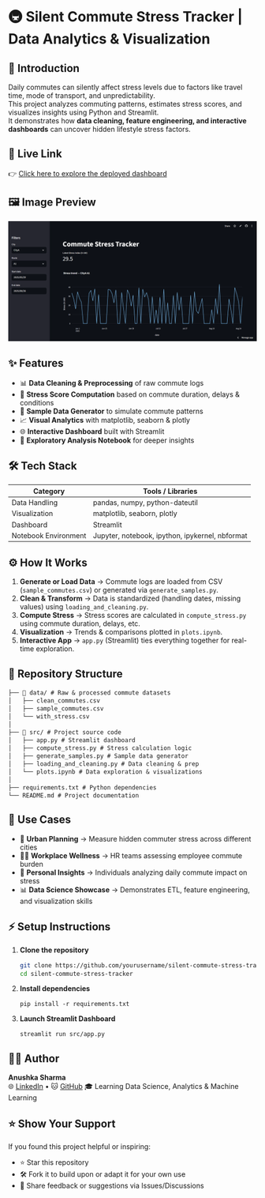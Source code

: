 # 🚇 Silent Commute Stress Tracker | Data Analytics & Visualization  

## 📖 Introduction  
Daily commutes can silently affect stress levels due to factors like travel time, mode of transport, and unpredictability.  
This project analyzes commuting patterns, estimates stress scores, and visualizes insights using Python and Streamlit.  
It demonstrates how **data cleaning, feature engineering, and interactive dashboards** can uncover hidden lifestyle stress factors.  

## 🔗 Live Link  
👉 [Click here to explore the deployed dashboard](https://silentcommutestresstracker.streamlit.app/)  

## 🖼️ Image Preview  
<img src="Preview.png"> 

## ✨ Features  
- 📊 **Data Cleaning & Preprocessing** of raw commute logs  
- 🧮 **Stress Score Computation** based on commute duration, delays & conditions  
- 🧪 **Sample Data Generator** to simulate commute patterns  
- 📈 **Visual Analytics** with matplotlib, seaborn & plotly  
- 🌐 **Interactive Dashboard** built with Streamlit  
- 📓 **Exploratory Analysis Notebook** for deeper insights  

## 🛠️ Tech Stack  

| Category              | Tools / Libraries |
|-----------------------|-------------------|
| Data Handling         | pandas, numpy, python-dateutil |
| Visualization         | matplotlib, seaborn, plotly |
| Dashboard             | Streamlit |
| Notebook Environment  | Jupyter, notebook, ipython, ipykernel, nbformat |

## ⚙️ How It Works  
1. **Generate or Load Data** → Commute logs are loaded from CSV (`sample_commutes.csv`) or generated via `generate_samples.py`.  
2. **Clean & Transform** → Data is standardized (handling dates, missing values) using `loading_and_cleaning.py`.  
3. **Compute Stress** → Stress scores are calculated in `compute_stress.py` using commute duration, delays, etc.  
4. **Visualization** → Trends & comparisons plotted in `plots.ipynb`.  
5. **Interactive App** → `app.py` (Streamlit) ties everything together for real-time exploration.  

## 📂 Repository Structure  
```
├── 📁 data/ # Raw & processed commute datasets
│   ├── clean_commutes.csv
│   ├── sample_commutes.csv
│   └── with_stress.csv
│
├── 📁 src/ # Project source code
│   ├── app.py # Streamlit dashboard
│   ├── compute_stress.py # Stress calculation logic
│   ├── generate_samples.py # Sample data generator
│   ├── loading_and_cleaning.py # Data cleaning & prep
│   └── plots.ipynb # Data exploration & visualizations
│
├── requirements.txt # Python dependencies
└── README.md # Project documentation
```

## 🎯 Use Cases  
- 🚦 **Urban Planning** → Measure hidden commuter stress across different cities  
- 👩‍💻 **Workplace Wellness** → HR teams assessing employee commute burden  
- 📱 **Personal Insights** → Individuals analyzing daily commute impact on stress  
- 📊 **Data Science Showcase** → Demonstrates ETL, feature engineering, and visualization skills  

## ⚡ Setup Instructions  

1. **Clone the repository**  
   ```bash
   git clone https://github.com/yourusername/silent-commute-stress-tracker.git
   cd silent-commute-stress-tracker
   ```
2. **Install dependencies**
   ```
   pip install -r requirements.txt
   ```
4. **Launch Streamlit Dashboard**
   ```
   streamlit run src/app.py
   ```

## 🙋‍♀️ Author

**Anushka Sharma**  
🌐 [LinkedIn](https://www.linkedin.com/in/anushkasharma008/) • 🐱 [GitHub](https://github.com/Anushka-Sharma-008) 
🎓 Learning Data Science, Analytics & Machine Learning

## ⭐ Show Your Support

If you found this project helpful or inspiring:

- ⭐ Star this repository  
- 🛠️ Fork it to build upon or adapt it for your own use  
- 💬 Share feedback or suggestions via Issues/Discussions

